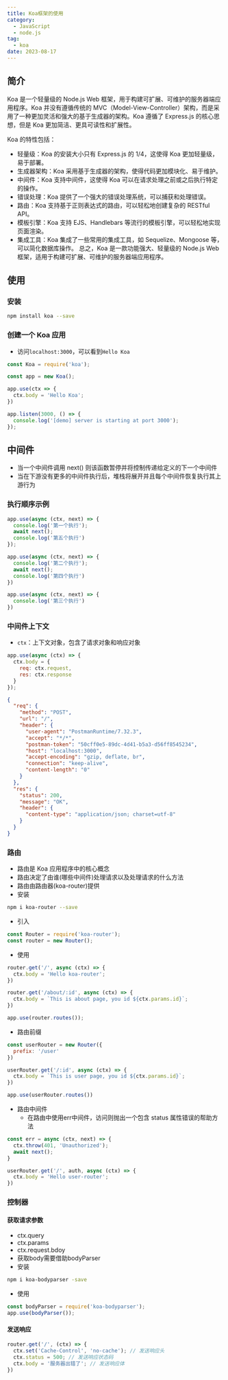 ```yaml
---
title: Koa框架的使用
category:
  - JavaScript
  - node.js
tag:
  - koa
date: 2023-08-17
---
```


## 简介
Koa 是一个轻量级的 Node.js Web 框架，用于构建可扩展、可维护的服务器端应用程序。Koa 并没有遵循传统的 MVC（Model-View-Controller）架构，而是采用了一种更加灵活和强大的基于生成器的架构。Koa 遵循了 Express.js 的核心思想，但是 Koa 更加简洁、更具可读性和扩展性。

Koa 的特性包括：

- 轻量级：Koa 的安装大小只有 Express.js 的 1/4，这使得 Koa 更加轻量级，易于部署。
- 生成器架构：Koa 采用基于生成器的架构，使得代码更加模块化、易于维护。
- 中间件：Koa 支持中间件，这使得 Koa 可以在请求处理之前或之后执行特定的操作。
- 错误处理：Koa 提供了一个强大的错误处理系统，可以捕获和处理错误。
- 路由：Koa 支持基于正则表达式的路由，可以轻松地创建复杂的 RESTful API。
- 模板引擎：Koa 支持 EJS、Handlebars 等流行的模板引擎，可以轻松地实现页面渲染。
- 集成工具：Koa 集成了一些常用的集成工具，如 Sequelize、Mongoose 等，可以简化数据库操作。
总之，Koa 是一款功能强大、轻量级的 Node.js Web 框架，适用于构建可扩展、可维护的服务器端应用程序。

## 使用
### 安装
```sh
npm install koa --save
```
### 创建一个 Koa 应用
- 访问```localhost:3000```，可以看到```Hello Koa```
```js
const Koa = require('koa');

const app = new Koa();

app.use(ctx => {
  ctx.body = 'Hello Koa';
})

app.listen(3000, () => {
  console.log('[demo] server is starting at port 3000');
});
```

## 中间件
- 当一个中间件调用 next() 则该函数暂停并将控制传递给定义的下一个中间件
- 当在下游没有更多的中间件执行后，堆栈将展开并且每个中间件恢复执行其上游行为
### 执行顺序示例
```js
app.use(async (ctx, next) => {
  console.log('第一个执行');
  await next();
  console.log('第五个执行')
});

app.use(async (ctx, next) => {
  console.log('第二个执行');
  await next();
  console.log('第四个执行')
})

app.use(async (ctx, next) => {
  console.log('第三个执行')
})
```
### 中间件上下文
- ```ctx```：上下文对象，包含了请求对象和响应对象
```js
app.use(async (ctx) => {
  ctx.body = {
    req: ctx.request,
    res: ctx.response
  }
});
```
```json
{
  "req": {
    "method": "POST",
    "url": "/",
    "header": {
      "user-agent": "PostmanRuntime/7.32.3",
      "accept": "*/*",
      "postman-token": "50cff0e5-89dc-4d41-b5a3-d56ff8545234",
      "host": "localhost:3000",
      "accept-encoding": "gzip, deflate, br",
      "connection": "keep-alive",
      "content-length": "0"
    }
  },
  "res": {
    "status": 200,
    "message": "OK",
    "header": {
      "content-type": "application/json; charset=utf-8"
    }
  }
}
```
### 路由
- 路由是 Koa 应用程序中的核心概念
- 路由决定了由谁(哪些中间件)处理请求以及处理请求的什么方法
- 路由由路由器(koa-router)提供
- 安装
```sh
npm i koa-router --save
```
- 引入
```js
const Router = require('koa-router');
const router = new Router();
```
- 使用
```js
router.get('/', async (ctx) => {
  ctx.body = 'Hello koa-router';
})

router.get('/about/:id', async (ctx) => {
  ctx.body = `This is about page, you id ${ctx.params.id}`;
})

app.use(router.routes());
```
- 路由前缀
```js
const userRouter = new Router({
  prefix: '/user'
})

userRouter.get('/:id', async (ctx) => {
  ctx.body = `This is user page, you id ${ctx.params.id}`;
})

app.use(userRouter.routes())
```
- 路由中间件
  - 在路由中使用err中间件，访问则抛出一个包含 status 属性错误的帮助方法
```js
const err = async (ctx, next) => {
  ctx.throw(401, 'Unauthorized');
  await next();
}

userRouter.get('/', auth, async (ctx) => {
  ctx.body = 'Hello user-router';
})
```
### 控制器
#### 获取请求参数
  - ctx.query
  - ctx.params
  - ctx.request.bdoy
- 获取body需要借助bodyParser
- 安装
```sh
npm i koa-bodyparser -save
```
- 使用
```js
const bodyParser = require('koa-bodyparser');
app.use(bodyParser());
```
#### 发送响应
```js
router.get('/', (ctx) => {
  ctx.set('Cache-Control', 'no-cache'); // 发送响应头
  ctx.status = 500; // 发送响应状态码
  ctx.body = '服务器出错了'; // 发送响应体
})
```